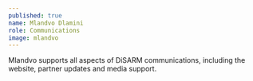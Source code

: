 ```yaml
---
published: true
name: Mlandvo Dlamini
role: Communications
image: mlandvo
---
```

Mlandvo supports all aspects of DiSARM communications, including the website, partner updates and media support.
